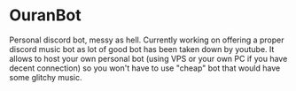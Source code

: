 # OuranBot
Personal discord bot, messy as hell.
Currently working on offering a proper discord music bot as lot of good bot has been taken down by youtube. It allows to host your own personal bot (using VPS or your own PC if you have decent connection) so you won't have to use "cheap" bot that would have some glitchy music.
